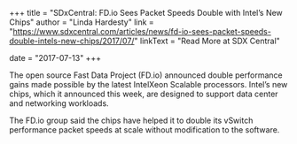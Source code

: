 +++
title = "SDxCentral: FD.io Sees Packet Speeds Double with Intel’s New Chips"
author = "Linda Hardesty"
link = "https://www.sdxcentral.com/articles/news/fd-io-sees-packet-speeds-double-intels-new-chips/2017/07/"
linkText = "Read More at SDX Central"

date = "2017-07-13"
+++

The open source Fast Data Project (FD.io) announced double performance gains made
possible by the latest IntelXeon Scalable processors. Intel’s new chips, which it announced
this week, are designed to support data center and networking workloads.

The FD.io group said the chips have helped it to double its vSwitch performance packet
speeds at scale without modification to the software.